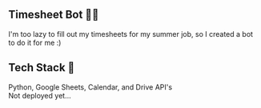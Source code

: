 ## Timesheet Bot 🤖🤯

I'm too lazy to fill out my timesheets for my summer job, so I created a bot to do it for me :)

## Tech Stack 👾

Python, Google Sheets, Calendar, and Drive API's<br>
Not deployed yet...<br>

##
